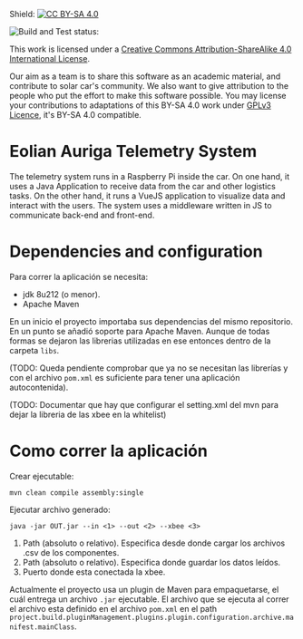 Shield: [![CC BY-SA 4.0][cc-by-sa-shield]][cc-by-sa]

![Build and Test status:](https://github.com/mvargas33/Eolian-Auriga-backend/actions/workflows/mvnCI.yml/badge.svg)

This work is licensed under a [Creative Commons Attribution-ShareAlike 4.0 International License][cc-by-sa]. 

[cc-by-sa]: http://creativecommons.org/licenses/by-sa/4.0/
[cc-by-sa-image]: https://licensebuttons.net/l/by-sa/4.0/88x31.png
[cc-by-sa-shield]: https://img.shields.io/badge/License-CC%20BY--SA%204.0-lightgrey.svg

Our aim as a team is to share this software as an academic material, and contribute to solar car's community. We also want to give attribution to the people who put the effort to make this software possible. You may license your contributions to adaptations of this BY-SA 4.0 work under [GPLv3 Licence][GPLv3], it's BY-SA 4.0 compatible.

[GPLv3]: https://www.gnu.org/licenses/gpl-3.0.html

# Eolian Auriga Telemetry System
The telemetry system runs in a Raspberry Pi inside the car. On one hand, it uses a Java Application to receive data from the car and other logistics tasks. On the other hand, it runs a VueJS application to visualize data and interact with the users. The system uses a middleware written in JS to communicate back-end and front-end.

# Dependencies and configuration

Para correr la aplicación se necesita:
* jdk 8u212 (o menor).
* Apache Maven

En un inicio el proyecto importaba sus dependencias del mismo repositorio. En un punto se añadió soporte para Apache Maven. Aunque de todas formas se dejaron las librerias utilizadas en ese entonces dentro de la carpeta `libs`.

(TODO: Queda pendiente comprobar que ya no se necesitan las librerías y con el archivo `pom.xml` es suficiente para tener una aplicación autocontenida).

(TODO: Documentar que hay que configurar el setting.xml del mvn para dejar la libreria de las xbee en la whitelist)

# Como correr la aplicación

Crear ejecutable:

`mvn clean compile assembly:single`

Ejecutar archivo generado:

`java -jar OUT.jar --in <1> --out <2> --xbee <3>`

1. Path (absoluto o relativo). Especifica desde donde cargar los archivos .csv de los componentes.
2. Path (absoluto o relativo). Especifica donde guardar los datos leídos.
3. Puerto donde esta conectada la xbee.


Actualmente el proyecto usa un plugin de Maven para empaquetarse, el cuál entrega un archivo `.jar` ejecutable. El archivo que se ejecuta al correr el archivo esta definido en el archivo `pom.xml` en el path `project.build.pluginManagement.plugins.plugin.configuration.archive.manifest.mainClass`.